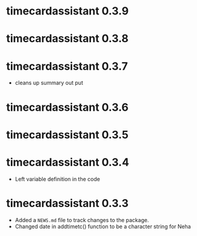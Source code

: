 # timecardassistant 0.3.9

# timecardassistant 0.3.8

# timecardassistant 0.3.7

* cleans up summary out put

# timecardassistant 0.3.6

# timecardassistant 0.3.5

# timecardassistant 0.3.4

* Left variable definition in the code

# timecardassistant 0.3.3

* Added a `NEWS.md` file to track changes to the package.
* Changed date in addtimetc() function to be a character string for Neha
